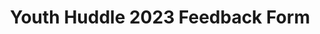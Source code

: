 ---
title: Youth Huddle 2023 Feedback Form
redirect_to: https://docs.google.com/forms/d/e/1FAIpQLSdqUOnwXLbDIwWQEboM50u8KOQt9FH0Xnf-Bmy5EVx9TVK80g/viewform?usp=sf_link
redirect_from: 
  - /YH23FeedbackForm
  - /yh23feedbackform
---